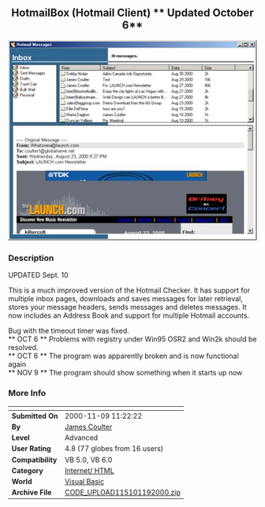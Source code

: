 ﻿<div align="center">

## HotmailBox \(Hotmail Client\)  \*\* Updated October 6\*\*

<img src="PIC2000961518305125.jpg">
</div>

### Description

UPDATED Sept. 10<P>This is a much improved version of the Hotmail Checker. It has support for multiple inbox pages, downloads and saves messages for later retrieval, stores your message headers, sends messages and deletes messages. It now includes an Address Book and support for multiple Hotmail accounts.<P>Bug with the timeout timer was fixed.<BR>** OCT 6 ** Problems with registry under Win95 OSR2 and Win2k should be resolved.<BR>** OCT 6 ** The program was apparently broken and is now functional again<BR>** NOV 9 ** The program should show something when it starts up now
 
### More Info
 


<span>             |<span>
---                |---
**Submitted On**   |2000-11-09 11:22:22
**By**             |[James Coulter](https://github.com/Planet-Source-Code/PSCIndex/blob/master/ByAuthor/james-coulter.md)
**Level**          |Advanced
**User Rating**    |4.8 (77 globes from 16 users)
**Compatibility**  |VB 5\.0, VB 6\.0
**Category**       |[Internet/ HTML](https://github.com/Planet-Source-Code/PSCIndex/blob/master/ByCategory/internet-html__1-34.md)
**World**          |[Visual Basic](https://github.com/Planet-Source-Code/PSCIndex/blob/master/ByWorld/visual-basic.md)
**Archive File**   |[CODE\_UPLOAD115101192000\.zip](https://github.com/Planet-Source-Code/james-coulter-hotmailbox-hotmail-client-updated-october-6__1-11310/archive/master.zip)








